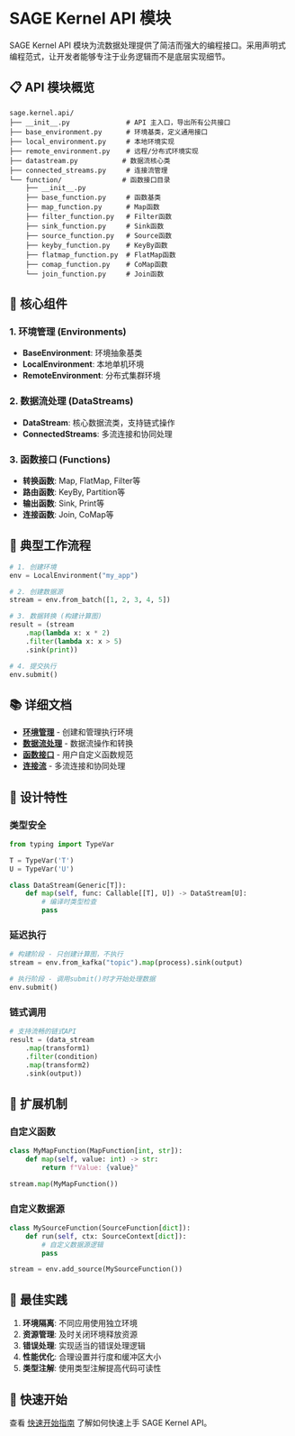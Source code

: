 # SAGE Kernel API 模块

SAGE Kernel API 模块为流数据处理提供了简洁而强大的编程接口。采用声明式编程范式，让开发者能够专注于业务逻辑而不是底层实现细节。

## 📋 API 模块概览

```
sage.kernel.api/
├── __init__.py              # API 主入口，导出所有公共接口
├── base_environment.py      # 环境基类，定义通用接口
├── local_environment.py     # 本地环境实现
├── remote_environment.py    # 远程/分布式环境实现
├── datastream.py           # 数据流核心类
├── connected_streams.py     # 连接流管理
└── function/               # 函数接口目录
    ├── __init__.py
    ├── base_function.py     # 函数基类
    ├── map_function.py      # Map函数
    ├── filter_function.py   # Filter函数
    ├── sink_function.py     # Sink函数
    ├── source_function.py   # Source函数
    ├── keyby_function.py    # KeyBy函数
    ├── flatmap_function.py  # FlatMap函数
    ├── comap_function.py    # CoMap函数
    └── join_function.py     # Join函数
```

## 🎯 核心组件

### 1. 环境管理 (Environments)
- **BaseEnvironment**: 环境抽象基类
- **LocalEnvironment**: 本地单机环境
- **RemoteEnvironment**: 分布式集群环境

### 2. 数据流处理 (DataStreams)
- **DataStream**: 核心数据流类，支持链式操作
- **ConnectedStreams**: 多流连接和协同处理

### 3. 函数接口 (Functions)
- **转换函数**: Map, FlatMap, Filter等
- **路由函数**: KeyBy, Partition等
- **输出函数**: Sink, Print等
- **连接函数**: Join, CoMap等

## 🔄 典型工作流程

```python
# 1. 创建环境
env = LocalEnvironment("my_app")

# 2. 创建数据源
stream = env.from_batch([1, 2, 3, 4, 5])

# 3. 数据转换 (构建计算图)
result = (stream
    .map(lambda x: x * 2)
    .filter(lambda x: x > 5)
    .sink(print))

# 4. 提交执行
env.submit()
```

## 📚 详细文档

- [**环境管理**](environments.md) - 创建和管理执行环境
- [**数据流处理**](datastreams.md) - 数据流操作和转换  
- [**函数接口**](functions.md) - 用户自定义函数规范
- [**连接流**](connected-streams.md) - 多流连接和协同处理

## 🌟 设计特性

### 类型安全
```python
from typing import TypeVar

T = TypeVar('T')
U = TypeVar('U')

class DataStream(Generic[T]):
    def map(self, func: Callable[[T], U]) -> DataStream[U]:
        # 编译时类型检查
        pass
```

### 延迟执行
```python
# 构建阶段 - 只创建计算图，不执行
stream = env.from_kafka("topic").map(process).sink(output)

# 执行阶段 - 调用submit()时才开始处理数据
env.submit()
```

### 链式调用
```python
# 支持流畅的链式API
result = (data_stream
    .map(transform1)
    .filter(condition)
    .map(transform2)
    .sink(output))
```

## 🔌 扩展机制

### 自定义函数
```python
class MyMapFunction(MapFunction[int, str]):
    def map(self, value: int) -> str:
        return f"Value: {value}"

stream.map(MyMapFunction())
```

### 自定义数据源
```python
class MySourceFunction(SourceFunction[dict]):
    def run(self, ctx: SourceContext[dict]):
        # 自定义数据源逻辑
        pass

stream = env.add_source(MySourceFunction())
```

## 📖 最佳实践

1. **环境隔离**: 不同应用使用独立环境
2. **资源管理**: 及时关闭环境释放资源
3. **错误处理**: 实现适当的错误处理逻辑
4. **性能优化**: 合理设置并行度和缓冲区大小
5. **类型注解**: 使用类型注解提高代码可读性

## 🚀 快速开始

查看 [快速开始指南](../guides/quickstart.md) 了解如何快速上手 SAGE Kernel API。
